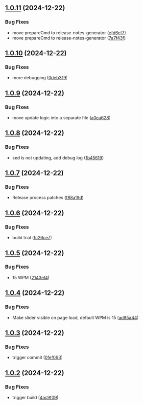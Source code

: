 ## [1.0.11](https://github.com/ikatkov/morse-code/compare/v1.0.10...v1.0.11) (2024-12-22)


### Bug Fixes

* move prepareCmd to release-notes-generator ([efd6cf7](https://github.com/ikatkov/morse-code/commit/efd6cf7004f2462da68fc351a443b0f43626c66a))
* move prepareCmd to release-notes-generator ([7a7f43f](https://github.com/ikatkov/morse-code/commit/7a7f43f517522cc9e3d6bdb509c3590671b5864f))

## [1.0.10](https://github.com/ikatkov/morse-code/compare/v1.0.9...v1.0.10) (2024-12-22)


### Bug Fixes

* more debugging ([0deb319](https://github.com/ikatkov/morse-code/commit/0deb319c8892f1596bcc01b0974b022a2c329024))

## [1.0.9](https://github.com/ikatkov/morse-code/compare/v1.0.8...v1.0.9) (2024-12-22)


### Bug Fixes

* move update logic into a separate file ([a0ea628](https://github.com/ikatkov/morse-code/commit/a0ea628f4931c6ba5b985b252dd873a0c1e85290))

## [1.0.8](https://github.com/ikatkov/morse-code/compare/v1.0.7...v1.0.8) (2024-12-22)


### Bug Fixes

* sed is not updating, add debug log ([1b45619](https://github.com/ikatkov/morse-code/commit/1b45619d00287c37a7b92fa34ac77c057bc74bf6))

## [1.0.7](https://github.com/ikatkov/morse-code/compare/v1.0.6...v1.0.7) (2024-12-22)


### Bug Fixes

* Release process patches ([f88a19d](https://github.com/ikatkov/morse-code/commit/f88a19d6a55c67dea07d50edb6966cf421ab8684))

## [1.0.6](https://github.com/ikatkov/morse-code/compare/v1.0.5...v1.0.6) (2024-12-22)


### Bug Fixes

* build trial ([fc26ce7](https://github.com/ikatkov/morse-code/commit/fc26ce7b1c5fe6251080c63f61cd363a86e0b11a))

## [1.0.5](https://github.com/ikatkov/morse-code/compare/v1.0.4...v1.0.5) (2024-12-22)


### Bug Fixes

* <span id="wpmValue">15 WPM</span> ([2143ef4](https://github.com/ikatkov/morse-code/commit/2143ef48ea02e3fabdd543ac427af83773d95604))

## [1.0.4](https://github.com/ikatkov/morse-code/compare/v1.0.3...v1.0.4) (2024-12-22)


### Bug Fixes

* Make slider visible on page load, default WPM is 15 ([ad85a44](https://github.com/ikatkov/morse-code/commit/ad85a44f50ee222ae2ffcb4cec07b19074066099))

## [1.0.3](https://github.com/ikatkov/morse-code/compare/v1.0.2...v1.0.3) (2024-12-22)


### Bug Fixes

* trigger commit ([0fef093](https://github.com/ikatkov/morse-code/commit/0fef093d9e6422c2e9b8c81cba142f3e6a85081b))

## [1.0.2](https://github.com/ikatkov/morse-code/compare/v1.0.1...v1.0.2) (2024-12-22)


### Bug Fixes

* trigger build ([4ac9f09](https://github.com/ikatkov/morse-code/commit/4ac9f092ea8405d308b3e6aaab8c691241581d93))
